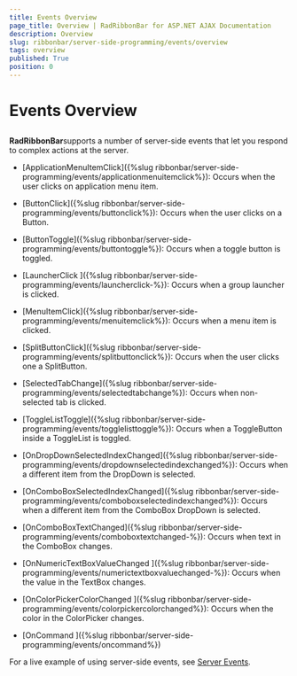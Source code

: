 ```yaml
---
title: Events Overview
page_title: Overview | RadRibbonBar for ASP.NET AJAX Documentation
description: Overview
slug: ribbonbar/server-side-programming/events/overview
tags: overview
published: True
position: 0
---
```


# Events Overview



## 

**RadRibbonBar**supports a number of server-side events that let you respond to complex actions at the server.

* [ApplicationMenuItemClick]({%slug ribbonbar/server-side-programming/events/applicationmenuitemclick%}): Occurs when the user clicks on application menu item.

* [ButtonClick]({%slug ribbonbar/server-side-programming/events/buttonclick%}): Occurs when the user clicks on a Button.

* [ButtonToggle]({%slug ribbonbar/server-side-programming/events/buttontoggle%}): Occurs when a toggle button is toggled.

* [LauncherClick ]({%slug ribbonbar/server-side-programming/events/launcherclick-%}): Occurs when a group launcher is clicked.

* [MenuItemClick]({%slug ribbonbar/server-side-programming/events/menuitemclick%}): Occurs when a menu item is clicked.

* [SplitButtonClick]({%slug ribbonbar/server-side-programming/events/splitbuttonclick%}): Occurs when the user clicks one a SplitButton.

* [SelectedTabChange]({%slug ribbonbar/server-side-programming/events/selectedtabchange%}): Occurs when non-selected tab is clicked.

* [ToggleListToggle]({%slug ribbonbar/server-side-programming/events/togglelisttoggle%}): Occurs when a ToggleButton inside a ToggleList is toggled.

* [OnDropDownSelectedIndexChanged]({%slug ribbonbar/server-side-programming/events/dropdownselectedindexchanged%}): Occurs when a different item from the DropDown is selected.

* [OnComboBoxSelectedIndexChanged]({%slug ribbonbar/server-side-programming/events/comboboxselectedindexchanged%}): Occurs when a different item from the ComboBox DropDown is selected.

* [OnComboBoxTextChanged]({%slug ribbonbar/server-side-programming/events/comboboxtextchanged-%}): Occurs when text in the ComboBox changes.

* [OnNumericTextBoxValueChanged ]({%slug ribbonbar/server-side-programming/events/numerictextboxvaluechanged-%}): Occurs when the value in the TextBox changes.

* [OnColorPickerColorChanged ]({%slug ribbonbar/server-side-programming/events/colorpickercolorchanged%}): Occurs when the color in the ColorPicker changes.

* [OnCommand ]({%slug ribbonbar/server-side-programming/events/oncommand%})

For a live example of using server-side events, see [Server Events](http://demos.telerik.com/aspnet-ajax/RibbonBar/Examples/Events/ServerSide/DefaultCS.aspx).
